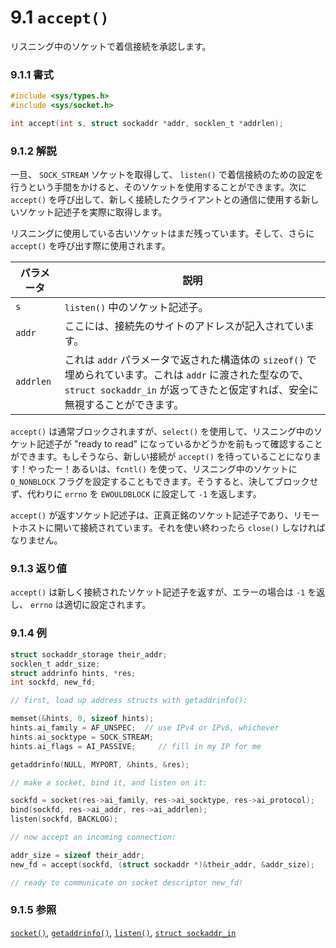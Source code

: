 # 9.1 `accept()`

リスニング中のソケットで着信接続を承認します。

### 9.1.1 書式

```c
#include <sys/types.h>
#include <sys/socket.h>

int accept(int s, struct sockaddr *addr, socklen_t *addrlen);
```

### 9.1.2 解説

一旦、 `SOCK_STREAM` ソケットを取得して、 `listen()` で着信接続のための設定を行うという手間をかけると、そのソケットを使用することができます。次に `accept()` を呼び出して、新しく接続したクライアントとの通信に使用する新しいソケット記述子を実際に取得します。

リスニングに使用している古いソケットはまだ残っています。そして、さらに `accept()` を呼び出す際に使用されます。

| パラメータ | 説明                                                  |
|------------|-------------------------------------------------------|
| `s`        | `listen()` 中のソケット記述子。               |
| `addr`     | ここには、接続先のサイトのアドレスが記入されています。|
| `addrlen`  | これは `addr` パラメータで返された構造体の `sizeof()` で埋められています。これは `addr` に渡された型なので、 `struct sockaddr_in` が返ってきたと仮定すれば、安全に無視することができます。|

`accept()` は通常ブロックされますが、`select()` を使用して、リスニング中のソケット記述子が "ready to read" になっているかどうかを前もって確認することができます。もしそうなら、新しい接続が `accept()` を待っていることになります！やったー！あるいは、`fcntl()` を使って、リスニング中のソケットに `O_NONBLOCK` フラグを設定することもできます。そうすると、決してブロックせず、代わりに `errno` を `EWOULDBLOCK` に設定して `-1` を返します。

`accept()` が返すソケット記述子は、正真正銘のソケット記述子であり、リモートホストに開いて接続されています。それを使い終わったら `close()` しなければなりません。

### 9.1.3 返り値

`accept()` は新しく接続されたソケット記述子を返すが、エラーの場合は `-1` を返し、 `errno` は適切に設定されます。

### 9.1.4 例

```c
struct sockaddr_storage their_addr;
socklen_t addr_size;
struct addrinfo hints, *res;
int sockfd, new_fd;

// first, load up address structs with getaddrinfo():

memset(&hints, 0, sizeof hints);
hints.ai_family = AF_UNSPEC;  // use IPv4 or IPv6, whichever
hints.ai_socktype = SOCK_STREAM;
hints.ai_flags = AI_PASSIVE;     // fill in my IP for me

getaddrinfo(NULL, MYPORT, &hints, &res);

// make a socket, bind it, and listen on it:

sockfd = socket(res->ai_family, res->ai_socktype, res->ai_protocol);
bind(sockfd, res->ai_addr, res->ai_addrlen);
listen(sockfd, BACKLOG);

// now accept an incoming connection:

addr_size = sizeof their_addr;
new_fd = accept(sockfd, (struct sockaddr *)&their_addr, &addr_size);

// ready to communicate on socket descriptor new_fd!
```

### 9.1.5 参照

[`socket()`](./socket.md),
[`getaddrinfo()`](./getaddrinfo-freeaddrinfo-gai_strerror.md),
[`listen()`](./listen.md),
[`struct sockaddr_in`](./struct-sockaddr-and-pals.md)
